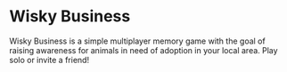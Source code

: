 # Wisky Business

Wisky Business is a simple multiplayer memory game with the goal of raising awareness for animals in need of adoption in your local area. Play solo or invite a friend! 
